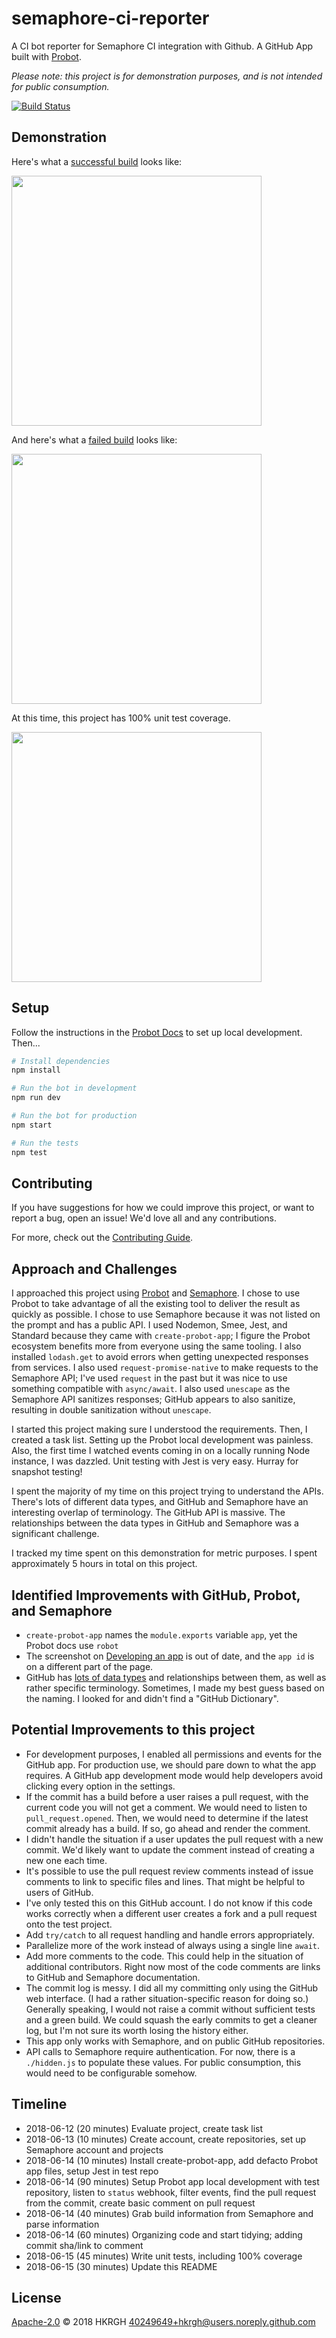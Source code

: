 # semaphore-ci-reporter

A CI bot reporter for Semaphore CI integration with Github.
A GitHub App built with [Probot](https://github.com/probot/probot).

*Please note: this project is for demonstration purposes, and is not intended for public consumption.*

[![Build Status](https://semaphoreci.com/api/v1/hkrgh/semaphore-ci-reporter/branches/master/badge.svg)](https://semaphoreci.com/hkrgh/semaphore-ci-reporter)

## Demonstration

Here's what a [successful build](https://github.com/hkrgh/test-semaphore-ci-reporter/pull/33) looks like:

[<img src="https://i.imgur.com/rhKIT5Q.png" width="400" />](https://github.com/hkrgh/test-semaphore-ci-reporter/pull/33)

And here's what a [failed build](https://github.com/hkrgh/test-semaphore-ci-reporter/pull/32) looks like:

[<img src="https://i.imgur.com/VVpopXd.png" width="400" />](https://github.com/hkrgh/test-semaphore-ci-reporter/pull/32)

At this time, this project has 100% unit test coverage.

<img src="https://i.imgur.com/QHEbCS5.png" width="400" />

## Setup

Follow the instructions in the [Probot Docs](https://probot.github.io/docs/development/#configuring-a-github-app) to set up local development. Then...

```sh
# Install dependencies
npm install

# Run the bot in development
npm run dev

# Run the bot for production
npm start

# Run the tests
npm test
```

## Contributing

If you have suggestions for how we could improve this project, or want to report a bug, open an issue! We'd love all and any contributions.

For more, check out the [Contributing Guide](CONTRIBUTING.md).

## Approach and Challenges

I approached this project using [Probot](https://github.com/probot/probot) and [Semaphore](https://semaphoreci.com/). I chose to use Probot to take advantage of all the existing tool to deliver the result as quickly as possible. I chose to use Semaphore because it was not listed on the prompt and has a public API. I used Nodemon, Smee, Jest, and Standard because they came with `create-probot-app`; I figure the Probot ecosystem benefits more from everyone using the same tooling. I also installed `lodash.get` to avoid errors when getting unexpected responses from services. I also used `request-promise-native` to make requests to the Semaphore API; I've used `request` in the past but it was nice to use something compatible with `async/await`. I also used `unescape` as the Semaphore API sanitizes responses; GitHub appears to also sanitize, resulting in double sanitization without `unescape`.

I started this project making sure I understood the requirements. Then, I created a task list. Setting up the Probot local development was painless. Also, the first time I watched events coming in on a locally running Node instance, I was dazzled. Unit testing with Jest is very easy. Hurray for snapshot testing!

I spent the majority of my time on this project trying to understand the APIs. There's lots of different data types, and GitHub and Semaphore have an interesting overlap of terminology. The GitHub API is massive. The relationships between the data types in GitHub and Semaphore was a significant challenge.

I tracked my time spent on this demonstration for metric purposes. I spent approximately 5 hours in total on this project.

## Identified Improvements with GitHub, Probot, and Semaphore

- `create-probot-app` names the `module.exports` variable `app`, yet the Probot docs use `robot`
- The screenshot on [Developing an app](https://probot.github.io/docs/development/) is out of date, and the `app id` is on a different part of the page.
- GitHub has [lots of data types](https://octokit.github.io/rest.js) and relationships between them, as well as rather specific terminology. Sometimes, I made my best guess based on the naming. I looked for and didn't find a "GitHub Dictionary".

## Potential Improvements to this project

- For development purposes, I enabled all permissions and events for the GitHub app. For production use, we should pare down to what the app requires. A GitHub app development mode would help developers avoid clicking every option in the settings.
- If the commit has a build before a user raises a pull request, with the current code you will not get a comment. We would need to listen to `pull_request.opened`. Then, we would need to determine if the latest commit already has a build. If so, go ahead and render the comment.
- I didn't handle the situation if a user updates the pull request with a new commit. We'd likely want to update the comment instead of creating a new one each time.
- It's possible to use the pull request review comments instead of issue comments to link to specific files and lines. That might be helpful to users of GitHub.
- I've only tested this on this GitHub account. I do not know if this code works correctly when a different user creates a fork and a pull request onto the test project.
- Add `try/catch` to all request handling and handle errors appropriately.
- Parallelize more of the work instead of always using a single line `await`.
- Add more comments to the code. This could help in the situation of additional contributors. Right now most of the code comments are links to GitHub and Semaphore documentation.
- The commit log is messy. I did all my committing only using the GitHub web interface. (I had a rather situation-specific reason for doing so.) Generally speaking, I would not raise a commit without sufficient tests and a green build. We could  squash the early commits to get a cleaner log, but I'm not sure its worth losing the history either.
- This app only works with Semaphore, and on public GitHub repositories.
- API calls to Semaphore require authentication. For now, there is a `./hidden.js` to populate these values. For public consumption, this would need to be configurable somehow.
 
## Timeline

- 2018-06-12 (20 minutes) Evaluate project, create task list
- 2018-06-13 (10 minutes) Create account, create repositories, set up Semaphore account and projects
- 2018-06-14 (10 minutes) Install create-probot-app, add defacto Probot app files, setup Jest in test repo
- 2018-06-14 (90 minutes) Setup Probot app local development with test repository, listen to `status` webhook, filter events, find the pull request from the commit, create basic comment on pull request
- 2018-06-14 (40 minutes) Grab build information from Semaphore and parse information
- 2018-06-14 (60 minutes) Organizing code and start tidying; adding commit sha/link to comment
- 2018-06-15 (45 minutes) Write unit tests, including 100% coverage
- 2018-06-15 (30 minutes) Update this README

## License
[Apache-2.0](LICENSE) © 2018 HKRGH <40249649+hkrgh@users.noreply.github.com>
